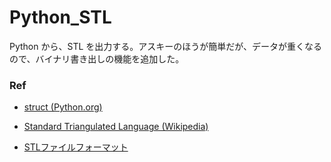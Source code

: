 # Python_STL  


Python から、STL を出力する。アスキーのほうが簡単だが、データが重くなるので、バイナリ書き出しの機能を追加した。  


### Ref  

- [struct (Python.org)](https://docs.python.org/ja/3/library/struct.html)  

- [Standard Triangulated Language (Wikipedia)](https://ja.wikipedia.org/wiki/Standard_Triangulated_Language)  


- [STLファイルフォーマット](https://www.hiramine.com/programming/3dmodelfileformat/stlfileformat.html)  


